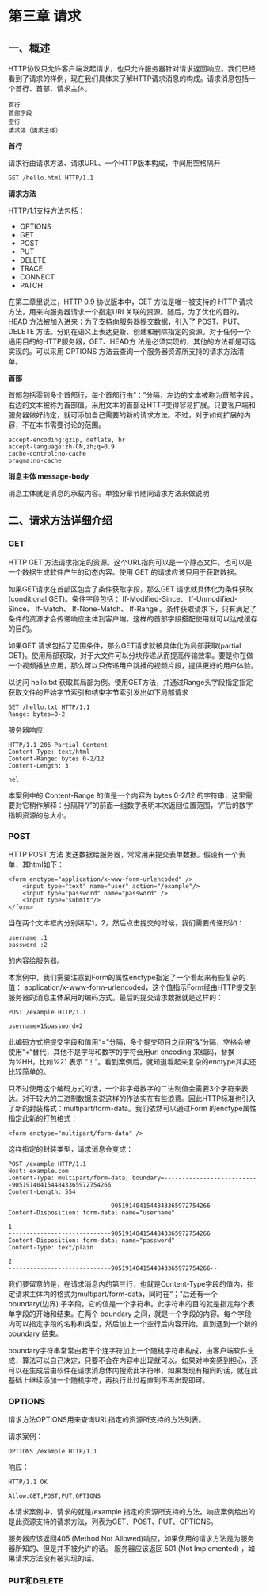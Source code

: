 # 第三章 请求

## 一、概述

HTTP协议只允许客户端发起请求，也只允许服务器针对请求返回响应。我们已经看到了请求的样例，现在我们具体来了解HTTP请求消息的构成。请求消息包括一个首行、首部、请求主体。

```
首行
首部字段
空行
请求体（请求主体）
```

**首行**

请求行由请求方法、请求URL、一个HTTP版本构成，中间用空格隔开

```
GET /hello.html HTTP/1.1
```

**请求方法**

HTTP/1.1支持方法包括：

* OPTIONS
* GET
* POST
* PUT
* DELETE
* TRACE
* CONNECT
* PATCH

在第二章里说过，HTTP 0.9 协议版本中，GET 方法是唯一被支持的 HTTP 请求方法，用来向服务器请求一个指定URL关联的资源。随后，为了优化的目的，HEAD 方法被加入进来；为了支持向服务器提交数据，引入了 POST、PUT、DELETE 方法。分别在语义上表达更新、创建和删除指定的资源。对于任何一个通用目的的HTTP服务器，GET、HEAD方 法是必须实现的，其他的方法都是可选实现的。可以采用 OPTIONS 方法去查询一个服务器资源所支持的请求方法清单。

**首部**

首部包括零到多个首部行，每个首部行由“：”分隔，左边的文本被称为首部字段，右边的文本被称为首部值。采用文本的首部让HTTP变得容易扩展。只要客户端和服务器做好约定，就可添加自己需要的新的请求方法。不过，对于如何扩展的内容，不在本书需要讨论的范围。

```
accept-encoding:gzip, deflate, br
accept-language:zh-CN,zh;q=0.9
cache-control:no-cache
pragma:no-cache
```

**消息主体 message-body**

消息主体就是消息的承载内容。单独分章节随同请求方法来做说明

## 二、请求方法详细介绍

### GET

HTTP GET 方法请求指定的资源。这个URL指向可以是一个静态文件，也可以是一个数据生成软件产生的动态内容。使用 GET 的请求应该只用于获取数据。

如果GET请求在首部区包含了条件获取字段，那么GET 请求就具体化为条件获取\(conditional GET\)。条件字段包括： If-Modified-Since、 If-Unmodified-Since、 If-Match、 If-None-Match、 If-Range 。条件获取请求下，只有满足了条件的资源才会传递响应主体到客户端。这样的首部字段搭配使用就可以达成缓存的目的。

如果GET 请求包括了范围条件，那么GET请求就被具体化为局部获取\(partial GET\)。使用局部获取，对于大文件可以分块传递从而提高传输效率。要是你在做一个视频播放应用，那么可以只传递用户跳播的视频片段，提供更好的用户体验。

以访问 hello.txt 获取其局部为例。使用GET方法，并通过Range头字段指定指定获取文件的开始字节索引和结束字节索引发出如下局部请求：

```
GET /hello.txt HTTP/1.1
Range: bytes=0-2
```

服务器响应:

```
HTTP/1.1 206 Partial Content
Content-Type: text/html
Content-Range: bytes 0-2/12
Content-Length: 3

hel
```

本案例中的 Content-Range 的值是一个内容为 bytes 0-2/12 的字符串，这里需要对它稍作解释：分隔符“/”的前面一组数字表明本次返回位置范围，“/”后的数字指明资源的总大小。

### POST

HTTP POST 方法 发送数据给服务器，常常用来提交表单数据。假设有一个表单，其html如下：

```
<form enctype="application/x-www-form-urlencoded" />
    <input type="text" name="user" action="/example"/>
    <input type="password" name="password" />
    <input type="submit"/>
</form>
```

当在两个文本框内分别填写1，2，然后点击提交的时候，我们需要传递形如：

```
username :1
password :2
```

的内容给服务器。

本案例中，我们需要注意到Form的属性enctype指定了一个看起来有些复杂的值： application/x-www-form-urlencoded，这个值指示Form经由HTTP提交到服务器的消息主体采用的编码方式。最后的提交请求数据就是这样的：

```
POST /example HTTP/1.1

username=1&password=2
```

此编码方式把提交字段和值用“=”分隔，多个提交项目之间用“&”分隔，空格会被使用“+“替代，其他不是字母和数字的字符会用url encoding 来编码，替换为%HH，比如%21 表示 “！”。看到案例后，就知道看起来复杂的enctype其实还比较简单的。

只不过使用这个编码方式的话，一个非字母数字的二进制值会需要3个字符来表达。对于较大的二进制数据来说这样的作法实在有些浪费。因此HTTP标准也引入了新的封装格式：multipart/form-data。我们依然可以通过Form 的enctype属性指定此新的打包格式：

```
<form enctype="multipart/form-data" />
```

这样指定的封装类型，请求消息会变成：

```
POST /example HTTP/1.1
Host: example.com
Content-Type: multipart/form-data; boundary=---------------------------9051914041544843365972754266
Content-Length: 554

-----------------------------9051914041544843365972754266
Content-Disposition: form-data; name="username"

1
-----------------------------9051914041544843365972754266
Content-Disposition: form-data; name="password"
Content-Type: text/plain

2
-----------------------------9051914041544843365972754266--
```

我们要留意的是，在请求消息内的第三行，也就是Content-Type字段的值内，指定请求主体内的格式为multipart/form-data，同时在“；”后还有一个 boundary\(边界\) 子字段，它的值是一个字符串。此字符串的目的就是指定每个表单字段的开始和结束。在两个 boundary 之间，就是一个字段的内容。每个字段内可以指定字段的名称和类型，然后加上一个空行后内容开始。直到遇到一个新的 boundary 结束。

boundary字符串常常由若干个连字符加上一个随机字符串构成，由客户端软件生成，算法可以自己决定，只要不会在内容中出现就可以。如果对冲突感到担心，还可以在生成后由软件在请求消息体内搜索此字符串，如果发现有相同的话，就在此基础上继续添加一个随机字符，再执行此过程直到不再出现即可。

### OPTIONS

请求方法OPTIONS用来查询URL指定的资源所支持的方法列表。

请求案例：

```
OPTIONS /example HTTP/1.1
```

响应：

```
HTTP/1.1 OK

Allow:GET,POST,PUT,OPTIONS
```

本请求案例中，请求的就是/example 指定的资源所支持的方法。响应案例给出的是此资源支持的请求方法，列表为GET、POST、PUT、OPTIONS。

服务器应该返回405 \(Method Not Allowed\)响应，如果使用的请求方法是为服务器所知的、但是并不被允许的话。 服务器应该返回 501 \(Not Implemented\) ，如果请求方法没有被实现的话。

### PUT和DELETE





